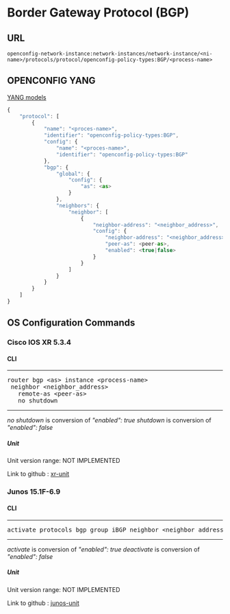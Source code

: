 # Border Gateway Protocol (BGP)

## URL

```
openconfig-network-instance:network-instances/network-instance/<ni-name>/protocols/protocol/openconfig-policy-types:BGP/<process-name>
```

## OPENCONFIG YANG

[YANG models](https://github.com/FRINXio/openconfig/tree/master/bgp/src/main/yang)

```javascript
{
    "protocol": [
        {
            "name": "<proces-name>",
            "identifier": "openconfig-policy-types:BGP",
            "config": {
                "name": "<proces-name>",
                "identifier": "openconfig-policy-types:BGP"
            },
            "bgp": {
                "global": {
                    "config": {
                        "as": <as>
                    }
                },
                "neighbors": {
                    "neighbor": [
                        {
                            "neighbor-address": "<neighbor_address>",
                            "config": {
                                "neighbor-address": "<neighbor_address>",
                                "peer-as": <peer-as>,
                                "enabled": <true|false>
                            }
                        }
                    ]
                }
            }
        }
    ]
}
```


## OS Configuration Commands

### Cisco IOS XR 5.3.4

#### CLI

---
<pre>
router bgp &lt;as&gt; instance &lt;process-name&gt;
 neighbor &lt;neighbor_address&gt;
   remote-as &lt;peer-as&gt;
   no shutdown
</pre>
---

*no shutdown* is conversion of *"enabled": true*
*shutdown* is conversion of *"enabled": false*

##### Unit

Unit version range: NOT IMPLEMENTED

Link to github : [xr-unit]()

### Junos 15.1F-6.9

#### CLI

---
<pre>
activate protocols bgp group iBGP neighbor &lt;neighbor_address&gt;
</pre>
---

*activate* is conversion of *"enabled": true*
*deactivate* is conversion of *"enabled": false*

##### Unit

Unit version range: NOT IMPLEMENTED

Link to github : [junos-unit]()
